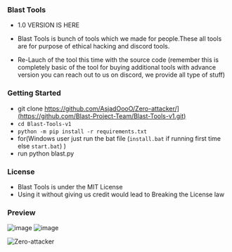 ### Blast Tools
 
- 1.0 VERSION IS HERE 

- Blast Tools is bunch of tools which we made for people.These all tools are for purpose of ethical hacking and discord tools.

- Re-Lauch of the tool this time with the source code (remember this is completely basic of the tool for buying additional tools with advance version you can reach out to us on discord, we provide all type of stuff)



### Getting Started
-  git clone https://github.com/AsjadOooO/Zero-attacker/](https://github.com/Blast-Project-Team/Blast-Tools-v1.git)
- `cd Blast-Tools-v1`
- `python -m pip install -r requirements.txt`
- for(Windows user just run the bat file (`install.bat` if running first time else `start.bat`) )
- run python blast.py


### License

- Blast Tools  is under the MIT License
- Using it without giving us credit would lead to Breaking the License law

### Preview
![image](https://github.com/AsjadOooO/Zero-attacker/blob/Zero-attacker/1.jpg)
![image](https://github.com/AsjadOooO/Zero-attacker/blob/Zero-attacker/2.jpg)

<p align="left"> <img src="https://komarev.com/ghpvc/?username=AsjasOooO&label=Profile%20views&color=0e75b6&style=flat" alt="Zero-attacker" /> </p> 



